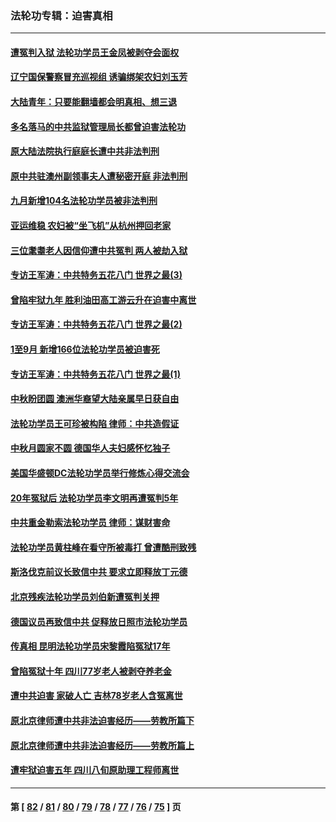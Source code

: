 ### 法轮功专辑：迫害真相
---
#### [遭冤判入狱  法轮功学员王金凤被剥夺会面权](../../pages/nf4379/n14094690.md?10160430) 
#### [辽宁国保警察冒充巡视组 诱骗绑架农妇刘玉芳](../../pages/nf4379/n14093893.md?10160430) 
#### [大陆青年：只要能翻墙都会明真相、想三退](../../pages/nf4379/n14094271.md?10160430) 
#### [多名落马的中共监狱管理局长都曾迫害法轮功](../../pages/nf4379/n14092148.md?10160430) 
#### [原大陆法院执行庭庭长遭中共非法判刑](../../pages/nf4379/n14094170.md?10160430) 
#### [原中共驻澳州副领事夫人遭秘密开庭 非法判刑](../../pages/nf4379/n14093225.md?10160430) 
#### [九月新增104名法轮功学员被非法判刑](../../pages/nf4379/n14092397.md?10160430) 
#### [亚运维稳 农妇被“坐飞机”从杭州押回老家](../../pages/nf4379/n14091767.md?10160430) 
#### [三位耄耋老人因信仰遭中共冤判 两人被劫入狱](../../pages/nf4379/n14089560.md?10160430) 
#### [专访王军涛：中共特务五花八门 世界之最(3)](../../pages/nf4379/n14086905.md?10160430) 
#### [曾陷牢狱九年 胜利油田高工游云升在迫害中离世](../../pages/nf4379/n14088624.md?10160430) 
#### [专访王军涛：中共特务五花八门 世界之最(2)](../../pages/nf4379/n14086143.md?10160430) 
#### [1至9月 新增166位法轮功学员被迫害死](../../pages/nf4379/n14088146.md?10160430) 
#### [专访王军涛：中共特务五花八门 世界之最(1)](../../pages/nf4379/n14071026.md?10160430) 
#### [中秋盼团圆 澳洲华裔望大陆亲属早日获自由](../../pages/nf4379/n14082087.md?10160430) 
#### [法轮功学员王可珍被构陷 律师：中共造假证](../../pages/nf4379/n14079888.md?10160430) 
#### [中秋月圆家不圆 德国华人夫妇感怀忆独子](../../pages/nf4379/n14081172.md?10160430) 
#### [美国华盛顿DC法轮功学员举行修炼心得交流会](../../pages/nf4379/n14080995.md?10160430) 
#### [20年冤狱后 法轮功学员李文明再遭冤判5年](../../pages/nf4379/n14079447.md?10160430) 
#### [中共重金勒索法轮功学员 律师：谋财害命](../../pages/nf4379/n14079477.md?10160430) 
#### [法轮功学员黄柱峰在看守所被毒打 曾遭酷刑致残](../../pages/nf4379/n14077119.md?10160430) 
#### [斯洛伐克前议长致信中共 要求立即释放丁元德](../../pages/nf4379/n14074619.md?10160430) 
#### [北京残疾法轮功学员刘伯新遭冤判关押](../../pages/nf4379/n14069619.md?10160430) 
#### [德国议员再致信中共 促释放日照市法轮功学员](../../pages/nf4379/n14069901.md?10160430) 
#### [传真相 昆明法轮功学员宋黎霞陷冤狱17年](../../pages/nf4379/n14069020.md?10160430) 
#### [曾陷冤狱十年 四川77岁老人被剥夺养老金](../../pages/nf4379/n14068260.md?10160430) 
#### [遭中共迫害 家破人亡 吉林78岁老人含冤离世](../../pages/nf4379/n14066833.md?10160430) 
#### [原北京律师遭中共非法迫害经历——劳教所篇下](../../pages/nf4379/n14066403.md?10160430) 
#### [原北京律师遭中共非法迫害经历——劳教所篇上](../../pages/nf4379/n14057045.md?10160430) 
#### [遭牢狱迫害五年 四川八旬原助理工程师离世](../../pages/nf4379/n14066297.md?10160430) 

---
#### 第 [ [82](./82.md?10160430) / [81](./81.md?10160430) / [80](./80.md?10160430) / [79](./79.md?10160430) / [78](./78.md?10160430) / [77](./77.md?10160430) / [76](./76.md?10160430) / [75](./75.md?10160430) ] 页
